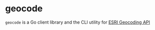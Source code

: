 # geocode

```geocode``` is a Go client library and the CLI utility for [ESRI Geocoding API](https://developers.arcgis.com/documentation/mapping-apis-and-services/search/)

